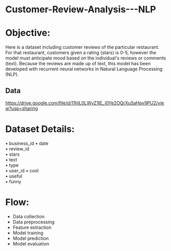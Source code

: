 # Customer-Review-Analysis---NLP

#  Objective:
Here is a dataset including customer reviews of the particular restaurant. For that restaurant, customers given a rating (stars) is 0-5, however the model must anticipate mood based on the individual's reviews or comments (text). Because the reviews are made up of text, this model has been developed with recurrent neural networks in Natural Language Processing (NLP).

##  Data 
https://drive.google.com/file/d/11hlL0LWyZ1IE_j0Ye2OQrXu5aHpv9PU2/view?usp=sharing

#  Dataset Details:
  •	business_id	
  •	date	
  •	review_id	
  •	stars	
  •	text	
  •	type	
  •	user_id	
  •	cool	
  •	useful	
  •	funny

#  Flow:
  -	Data collection
  -	Data preprocessing
  -	Feature extraction
  -	Model training
  -	Model prediction 
  -	Model evaluation

